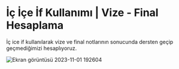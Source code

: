 # İç İçe İf Kullanımı | Vize - Final Hesaplama

İç ice if kullanılarak vize ve final notlarının sonucunda dersten geçip geçmediğimizi hesaplıyoruz.

![Ekran görüntüsü 2023-11-01 192604](https://github.com/burakelci12/IcIceIf_ile_vize_final_sonuc_hesaplama/assets/131363641/533baaf6-c230-460f-a3cc-341937abc6df)
